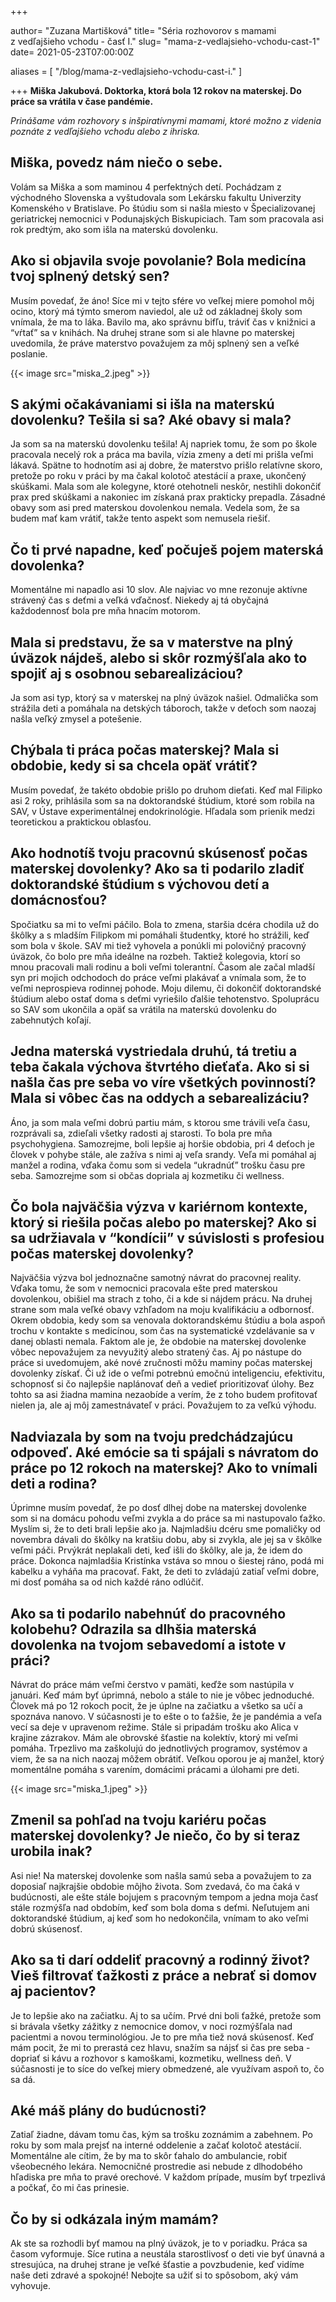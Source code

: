 +++

author= "Zuzana Martišková"
title= "Séria rozhovorov s mamami z&nbsp;vedľajšieho vchodu - časť I."
slug= "mama-z-vedlajsieho-vchodu-cast-1"
date= 2021-05-23T07:00:00Z

aliases = [
"/blog/mama-z-vedlajsieho-vchodu-cast-i."
]

+++
**Miška Jakubová. Doktorka, ktorá bola 12 rokov na materskej. Do práce sa vrátila v čase pandémie.**

*Prinášame vám rozhovory s inšpiratívnymi mamami, ktoré možno z&nbsp;videnia poznáte z&nbsp;vedľajšieho vchodu alebo z ihriska.*

<!--more-->

## Miška, povedz nám niečo o sebe.

Volám sa Miška a som maminou 4 perfektných detí. Pochádzam z východného Slovenska a vyštudovala som Lekársku fakultu
Univerzity Komenského v Bratislave. Po štúdiu som si našla miesto v Špecializovanej geriatrickej nemocnici v
Podunajských Biskupiciach. Tam som pracovala asi rok predtým, ako som išla na materskú dovolenku.

## Ako si objavila svoje povolanie? Bola medicína tvoj splnený detský sen?

Musím povedať, že áno! Síce mi v tejto sfére vo veľkej miere pomohol môj ocino, ktorý má týmto smerom naviedol, ale už
od základnej školy som vnímala, že ma to láka. Bavilo ma, ako správnu bifľu, tráviť čas v knižnici a “vŕtať” sa v
knihách. Na druhej strane som si ale hlavne po materskej uvedomila, že práve materstvo považujem za môj splnený sen a
veľké poslanie.

{{< image src="miska_2.jpeg" >}}

## S akými očakávaniami si išla na materskú dovolenku? Tešila si sa? Aké obavy si mala?

Ja som sa na materskú dovolenku tešila! Aj napriek tomu, že som po škole pracovala necelý rok a práca ma bavila, vízia
zmeny a detí mi prišla veľmi lákavá. Spätne to hodnotím asi aj dobre, že materstvo prišlo relatívne skoro, pretože po
roku v práci by ma čakal kolotoč atestácií a praxe, ukončený skúškami. Mala som ale kolegyne, ktoré otehotneli neskôr,
nestihli dokončiť prax pred skúškami a nakoniec im získaná prax prakticky prepadla. Zásadné obavy som asi pred materskou
dovolenkou nemala. Vedela som, že sa budem mať kam vrátiť, takže tento aspekt som nemusela riešiť.

## Čo ti prvé napadne, keď počuješ pojem materská dovolenka?

Momentálne mi napadlo asi 10 slov. Ale najviac vo mne rezonuje aktívne strávený čas s deťmi a veľká vďačnosť. Niekedy aj
tá obyčajná každodennosť bola pre mňa hnacím motorom.

## Mala si predstavu, že sa v materstve na plný úväzok nájdeš, alebo si skôr rozmýšľala ako to spojiť aj s osobnou sebarealizáciou?

Ja som asi typ, ktorý sa v materskej na plný úväzok našiel. Odmalička som strážila deti a pomáhala na detských táboroch,
takže v deťoch som naozaj našla veľký zmysel a potešenie.

## Chýbala ti práca počas materskej? Mala si obdobie, kedy si sa chcela opäť vrátiť?

Musím povedať, že takéto obdobie prišlo po druhom dieťati. Keď mal Filipko asi 2 roky, prihlásila som sa na doktorandské
štúdium, ktoré som robila na SAV, v Ústave experimentálnej endokrinológie. Hľadala som prienik medzi teoretickou a
praktickou oblasťou.

## Ako hodnotíš tvoju pracovnú skúsenosť počas materskej dovolenky? Ako sa ti podarilo zladiť doktorandské štúdium s výchovou detí a domácnosťou?

Spočiatku sa mi to veľmi páčilo. Bola to zmena, staršia dcéra chodila už do škôlky a s mladším Filipkom mi pomáhali
študentky, ktoré ho strážili, keď som bola v škole. SAV mi tiež vyhovela a ponúkli mi polovičný pracovný úväzok, čo bolo
pre mňa ideálne na rozbeh. Taktiež kolegovia, ktorí so mnou pracovali mali rodinu a boli veľmi tolerantní. Časom ale
začal mladší syn pri mojich odchodoch do práce veľmi plakávať a vnímala som, že to veľmi neprospieva rodinnej pohode.
Moju dilemu, či dokončiť doktorandské štúdium alebo ostať doma s deťmi vyriešilo ďalšie tehotenstvo. Spoluprácu so SAV
som ukončila a opäť sa vrátila na materskú dovolenku do zabehnutých koľají.

## Jedna materská vystriedala druhú, tá tretiu a teba čakala výchova štvrtého dieťaťa. Ako si si našla čas pre seba vo víre všetkých povinností? Mala si vôbec čas na oddych a sebarealizáciu?

Áno, ja som mala veľmi dobrú partiu mám, s ktorou sme trávili veľa času, rozprávali sa, zdieľali všetky radosti aj
starosti. To bola pre mňa psychohygiena. Samozrejme, boli lepšie aj horšie obdobia, pri 4 deťoch je človek v pohybe
stále, ale zažíva s nimi aj veľa srandy. Veľa mi pomáhal aj manžel a rodina, vďaka čomu som si vedela “ukradnúť” trošku
času pre seba. Samozrejme som si občas dopriala aj kozmetiku či wellness.

## Čo bola najväčšia výzva v kariérnom kontexte, ktorý si riešila počas alebo po materskej? Ako si sa udržiavala v “kondícii” v súvislosti s profesiou počas materskej dovolenky?

Najväčšia výzva bol jednoznačne samotný návrat do pracovnej reality. Vďaka tomu, že som v nemocnici pracovala ešte pred
materskou dovolenkou, obišiel ma strach z toho, či a kde si nájdem prácu. Na druhej strane som mala veľké obavy vzhľadom
na moju kvalifikáciu a odbornosť. Okrem obdobia, kedy som sa venovala doktorandskému štúdiu a bola aspoň trochu v
kontakte s medicínou, som čas na systematické vzdelávanie sa v danej oblasti nemala. Faktom ale je, že obdobie na
materskej dovolenke vôbec nepovažujem za nevyužitý alebo stratený čas. Aj po nástupe do práce si uvedomujem, aké nové
zručnosti môžu maminy počas materskej dovolenky získať. Či už ide o veľmi potrebnú emočnú inteligenciu, efektivitu,
schopnosť si čo najlepšie naplánovať deň a vedieť prioritizovať úlohy. Bez tohto sa asi žiadna mamina nezaobíde a verím,
že z toho budem profitovať nielen ja, ale aj môj zamestnávateľ v práci. Považujem to za veľkú výhodu.

## Nadviazala by som na tvoju predchádzajúcu odpoveď. Aké emócie sa ti spájali s návratom do práce po 12 rokoch na materskej? Ako to vnímali deti a rodina?

Úprimne musím povedať, že po dosť dlhej dobe na materskej dovolenke som si na domácu pohodu veľmi zvykla a do práce sa
mi nastupovalo ťažko. Myslím si, že to deti brali lepšie ako ja. Najmladšiu dcéru sme pomaličky od novembra dávali do
škôlky na kratšiu dobu, aby si zvykla, ale jej sa v škôlke veľmi páči. Prvýkrát neplakali deti, keď išli do škôlky, ale
ja, že idem do práce. Dokonca najmladšia Kristínka vstáva so mnou o šiestej ráno, podá mi kabelku a vyháňa ma pracovať.
Fakt, že deti to zvládajú zatiaľ veľmi dobre, mi dosť pomáha sa od nich každé ráno odlúčiť.

## Ako sa ti podarilo nabehnúť do pracovného kolobehu? Odrazila sa dlhšia materská dovolenka na tvojom sebavedomí a istote v práci?

Návrat do práce mám veľmi čerstvo v pamäti, keďže som nastúpila v januári. Keď mám byť úprimná, nebolo a stále to nie je
vôbec jednoduché. Človek má po 12 rokoch pocit, že je úplne na začiatku a všetko sa učí a spoznáva nanovo. V súčasnosti
je to ešte o to ťažšie, že je pandémia a veľa vecí sa deje v upravenom režime. Stále si pripadám trošku ako Alica v
krajine zázrakov. Mám ale obrovské šťastie na kolektív, ktorý mi veľmi pomáha. Trpezlivo ma zaškolujú do jednotlivých
programov, systémov a viem, že sa na nich naozaj môžem obrátiť. Veľkou oporou je aj manžel, ktorý momentálne pomáha s
varením, domácimi prácami a úlohami pre deti.

{{< image src="miska_1.jpeg" >}}

## Zmenil sa pohľad na tvoju kariéru počas materskej dovolenky? Je niečo, čo by si teraz urobila inak?

Asi nie! Na materskej dovolenke som našla samú seba a považujem to za doposiaľ najkrajšie obdobie môjho života. Som
zvedavá, čo ma čaká v budúcnosti, ale ešte stále bojujem s pracovným tempom a jedna moja časť stále rozmýšľa nad
obdobím, keď som bola doma s deťmi. Neľutujem ani doktorandské štúdium, aj keď som ho nedokončila, vnímam to ako veľmi
dobrú skúsenosť.

## Ako sa ti darí oddeliť pracovný a rodinný život? Vieš filtrovať ťažkosti z práce a nebrať si domov aj pacientov?

Je to lepšie ako na začiatku. Aj to sa učím. Prvé dni boli ťažké, pretože som si brávala všetky zážitky z nemocnice
domov, v noci rozmýšľala nad pacientmi a novou terminológiou. Je to pre mňa tiež nová skúsenosť. Keď mám pocit, že mi to
prerastá cez hlavu, snažím sa nájsť si čas pre seba - dopriať si kávu a rozhovor s kamoškami, kozmetiku, wellness deň. V
súčasnosti je to síce do veľkej miery obmedzené, ale využívam aspoň to, čo sa dá. 


## Aké máš plány do budúcnosti? 

Zatiaľ žiadne, dávam tomu čas, kým sa trošku zoznámim a zabehnem. Po roku by som mala prejsť na interné oddelenie a začať
kolotoč atestácií. Momentálne ale cítim, že by ma to skôr ťahalo do ambulancie, robiť všeobecného lekára. Nemocničné
prostredie asi nebude z dlhodobého hľadiska pre mňa to pravé orechové. V každom prípade, musím byť trpezlivá a počkať,
čo mi čas prinesie.

## Čo by si odkázala iným mamám?

Ak ste sa rozhodli byť mamou na plný úväzok, je to v poriadku. Práca sa časom vyformuje. Síce rutina a neustála
starostlivosť o deti vie byť únavná a stresujúca, na druhej strane je veľké šťastie a povzbudenie, keď vidíme naše deti
zdravé a spokojné! Nebojte sa užiť si to spôsobom, aký vám vyhovuje.


